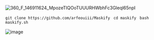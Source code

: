 ![360_F_146911624_MpozeTIQOoTUUURHWbhFc3Gleql65npI](https://github.com/user-attachments/assets/feb97fff-c86e-4618-8eae-add7ca9eb24a)

`git clone https://github.com/arfeouiii/Maskify `
`cd maskify `
`bash maskify.sh `

![image](https://github.com/user-attachments/assets/7c9b937f-10d3-4b57-b4ee-fe6d2b275a34)


